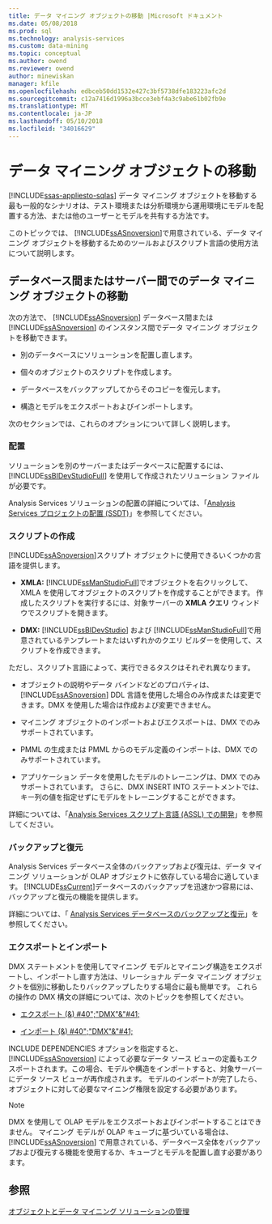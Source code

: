 ```yaml
---
title: データ マイニング オブジェクトの移動 |Microsoft ドキュメント
ms.date: 05/08/2018
ms.prod: sql
ms.technology: analysis-services
ms.custom: data-mining
ms.topic: conceptual
ms.author: owend
ms.reviewer: owend
author: minewiskan
manager: kfile
ms.openlocfilehash: edbceb50dd1532e427c3bf5738dfe183223afc2d
ms.sourcegitcommit: c12a7416d1996a3bcce3ebf4a3c9abe61b02fb9e
ms.translationtype: MT
ms.contentlocale: ja-JP
ms.lasthandoff: 05/10/2018
ms.locfileid: "34016629"
---
```

# <a name="moving-data-mining-objects"></a>データ マイニング オブジェクトの移動
[!INCLUDE[ssas-appliesto-sqlas](../../includes/ssas-appliesto-sqlas.md)]
  データ マイニング オブジェクトを移動する最も一般的なシナリオは、テスト環境または分析環境から運用環境にモデルを配置する方法、または他のユーザーとモデルを共有する方法です。  
  
 このトピックでは、 [!INCLUDE[ssASnoversion](../../includes/ssasnoversion-md.md)]で用意されている、データ マイニング オブジェクトを移動するためのツールおよびスクリプト言語の使用方法について説明します。  
  
## <a name="moving-data-mining-objects-between-databases-or-servers"></a>データベース間またはサーバー間でのデータ マイニング オブジェクトの移動  
 次の方法で、 [!INCLUDE[ssASnoversion](../../includes/ssasnoversion-md.md)] データベース間または [!INCLUDE[ssASnoversion](../../includes/ssasnoversion-md.md)] のインスタンス間でデータ マイニング オブジェクトを移動できます。  
  
-   別のデータベースにソリューションを配置し直します。  
  
-   個々のオブジェクトのスクリプトを作成します。  
  
-   データベースをバックアップしてからそのコピーを復元します。  
  
-   構造とモデルをエクスポートおよびインポートします。  
  
 次のセクションでは、これらのオプションについて詳しく説明します。  
  
### <a name="deploying"></a>配置  
 ソリューションを別のサーバーまたはデータベースに配置するには、[!INCLUDE[ssBIDevStudioFull](../../includes/ssbidevstudiofull-md.md)] を使用して作成されたソリューション ファイルが必要です。  
  
 Analysis Services ソリューションの配置の詳細については、「[Analysis Services プロジェクトの配置 &#40;SSDT&#41;](../../analysis-services/multidimensional-models/deploy-analysis-services-projects-ssdt.md)」を参照してください。  
  
### <a name="scripting"></a>スクリプトの作成  
 [!INCLUDE[ssASnoversion](../../includes/ssasnoversion-md.md)]スクリプト オブジェクトに使用できるいくつかの言語を提供します。  
  
-   **XMLA:** [!INCLUDE[ssManStudioFull](../../includes/ssmanstudiofull-md.md)]でオブジェクトを右クリックして、XMLA を使用してオブジェクトのスクリプトを作成することができます。 作成したスクリプトを実行するには、対象サーバーの **XMLA クエリ** ウィンドウでスクリプトを開きます。  
  
-   **DMX:** [!INCLUDE[ssBIDevStudio](../../includes/ssbidevstudio-md.md)] および [!INCLUDE[ssManStudioFull](../../includes/ssmanstudiofull-md.md)]で用意されているテンプレートまたはいずれかのクエリ ビルダーを使用して、スクリプトを作成できます。  
  
 ただし、スクリプト言語によって、実行できるタスクはそれぞれ異なります。  
  
-   オブジェクトの説明やデータ バインドなどのプロパティは、 [!INCLUDE[ssASnoversion](../../includes/ssasnoversion-md.md)] DDL 言語を使用した場合のみ作成または変更できます。DMX を使用した場合は作成および変更できません。  
  
-   マイニング オブジェクトのインポートおよびエクスポートは、DMX でのみサポートされています。  
  
-   PMML の生成または PMML からのモデル定義のインポートは、DMX でのみサポートされています。  
  
-   アプリケーション データを使用したモデルのトレーニングは、DMX でのみサポートされています。 さらに、DMX INSERT INTO ステートメントでは、キー列の値を指定せずにモデルをトレーニングすることができます。  
  
 詳細については、「[Analysis Services スクリプト言語 &#40;ASSL&#41; での開発](../../analysis-services/multidimensional-models/scripting-language-assl/developing-with-analysis-services-scripting-language-assl.md)」を参照してください。  
  
### <a name="backup-and-restore"></a>バックアップと復元  
 Analysis Services データベース全体のバックアップおよび復元は、データ マイニング ソリューションが OLAP オブジェクトに依存している場合に適しています。 [!INCLUDE[ssCurrent](../../includes/sscurrent-md.md)]データベースのバックアップを迅速かつ容易には、バックアップと復元の機能を提供します。  
  
 詳細については、「 [Analysis Services データベースのバックアップと復元](../../analysis-services/multidimensional-models/backup-and-restore-of-analysis-services-databases.md)」を参照してください。  
  
### <a name="exporting-and-importing"></a>エクスポートとインポート  
 DMX ステートメントを使用してマイニング モデルとマイニング構造をエクスポートし、インポートし直す方法は、リレーショナル データ マイニング オブジェクトを個別に移動したりバックアップしたりする場合に最も簡単です。 これらの操作の DMX 構文の詳細については、次のトピックを参照してください。  
  
-   [エクスポート (&) #40";"DMX"&"#41;](../../dmx/export-dmx.md)  
  
-   [インポート (&) #40";"DMX"&"#41;](../../dmx/import-dmx.md)  
  
 INCLUDE DEPENDENCIES オプションを指定すると、[!INCLUDE[ssASnoversion](../../includes/ssasnoversion-md.md)] によって必要なデータ ソース ビューの定義もエクスポートされます。この場合、モデルや構造をインポートすると、対象サーバーにデータ ソース ビューが再作成されます。 モデルのインポートが完了したら、オブジェクトに対して必要なマイニング権限を設定する必要があります。  
  
> [!NOTE]  
>  DMX を使用して OLAP モデルをエクスポートおよびインポートすることはできません。 マイニング モデルが OLAP キューブに基づいている場合は、 [!INCLUDE[ssASnoversion](../../includes/ssasnoversion-md.md)] で用意されている、データベース全体をバックアップおよび復元する機能を使用するか、キューブとモデルを配置し直す必要があります。  
  
## <a name="see-also"></a>参照  
 [オブジェクトとデータ マイニング ソリューションの管理](../../analysis-services/data-mining/management-of-data-mining-solutions-and-objects.md)  
  
  

